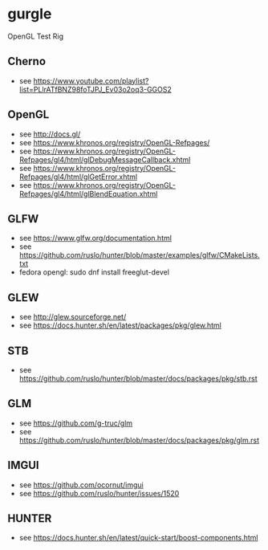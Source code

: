 # gurgle
OpenGL Test Rig

## Cherno

- see https://www.youtube.com/playlist?list=PLlrATfBNZ98foTJPJ_Ev03o2oq3-GGOS2

## OpenGL

- see http://docs.gl/
- see https://www.khronos.org/registry/OpenGL-Refpages/
- see https://www.khronos.org/registry/OpenGL-Refpages/gl4/html/glDebugMessageCallback.xhtml
- see https://www.khronos.org/registry/OpenGL-Refpages/gl4/html/glGetError.xhtml
- see https://www.khronos.org/registry/OpenGL-Refpages/gl4/html/glBlendEquation.xhtml

## GLFW

- see https://www.glfw.org/documentation.html
- see https://github.com/ruslo/hunter/blob/master/examples/glfw/CMakeLists.txt
- fedora opengl: sudo dnf install freeglut-devel

## GLEW

- see http://glew.sourceforge.net/
- see https://docs.hunter.sh/en/latest/packages/pkg/glew.html

## STB

- see https://github.com/ruslo/hunter/blob/master/docs/packages/pkg/stb.rst

## GLM
- see https://github.com/g-truc/glm
- see https://github.com/ruslo/hunter/blob/master/docs/packages/pkg/glm.rst

## IMGUI

- see https://github.com/ocornut/imgui
- see https://github.com/ruslo/hunter/issues/1520

## HUNTER

- see https://docs.hunter.sh/en/latest/quick-start/boost-components.html
